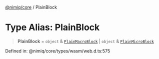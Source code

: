 [@nimiq/core](../globals.md) / PlainBlock

# Type Alias: PlainBlock

> **PlainBlock** = `object` & [`PlainMacroBlock`](../interfaces/PlainMacroBlock.md) \| `object` & [`PlainMicroBlock`](../interfaces/PlainMicroBlock.md)

Defined in: @nimiq/core/types/wasm/web.d.ts:575
